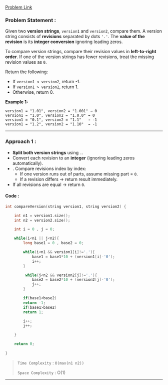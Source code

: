 [Problem Link](https://leetcode.com/problems/compare-version-numbers/description/)
### Problem Statement : 

Given two **version strings**, `version1` and `version2`, compare them. A version string consists of **revisions** separated by dots `'.'`. The **value of the revision** is its **integer conversion** ignoring leading zeros.

To compare version strings, compare their revision values in **left-to-right order**. If one of the version strings has fewer revisions, treat the missing revision values as `0`.

Return the following:

- If `version1 < version2`, return -1.
- If `version1 > version2`, return 1.
- Otherwise, return 0.

**Example 1:**

```
version1 = "1.01", version2 = "1.001" → 0
version1 = "1.0", version2 = "1.0.0" → 0
version1 = "0.1", version2 = "1.1"   → -1
version1 = "1.2", version2 = "1.10"  → -1

```

---

###  Approach 1 :

- **Split both version strings** using `.`.
- Convert each revision to an **integer** (ignoring leading zeros automatically).
- . Compare revisions index by index:
    - If one version runs out of parts, assume missing part = `0`.    
    - If a revision differs → return result immediately.
 - If all revisions are equal → return `0`.

#### Code :

```cpp
int compareVersion(string version1, string version2) {

	int n1 = version1.size();
	int n2 = version2.size();

	int i = 0 , j = 0;

	while(i<n1 || j<n2){
		long base1 = 0 , base2 = 0;

		while(i<n1 && version1[i]!='.'){
			base1 = base1*10 + (version1[i]-'0');
			i++;
		}

		 while(j<n2 && version2[j]!='.'){
			base2 = base2*10 + (version2[j]-'0');
			j++;
		}

		if(base1<base2)
		return -1;
		if(base1>base2)
		return 1;

		i++;
		j++;

	}

	return 0;
	
}
```


> `Time Complexity` : `O(max(n1 n2))`
> 
> `Space Complexity` : O(1) 

---

